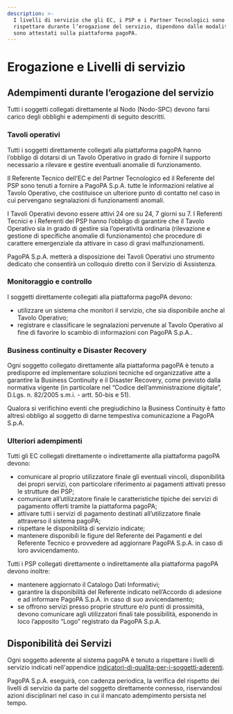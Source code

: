 ```yaml
---
description: >-
  I livelli di servizio che gli EC, i PSP e i Partner Tecnologici sono tenuti a
  rispettare durante l’erogazione del servizio, dipendono dalle modalità con cui
  sono attestati sulla piattaforma pagoPA.
---
```


# Erogazione e Livelli di servizio

## Adempimenti durante l’erogazione del servizio <a href="#_aymo8ysmmt0h" id="_aymo8ysmmt0h"></a>

Tutti i soggetti collegati direttamente al Nodo (Nodo-SPC) devono farsi carico degli obblighi e adempimenti di seguito descritti.

### **Tavoli operativi**

Tutti i soggetti direttamente collegati alla piattaforma pagoPA hanno l’obbligo di dotarsi di un Tavolo Operativo in grado di fornire il supporto necessario a rilevare e gestire eventuali anomalie di funzionamento.

Il Referente Tecnico dell’EC e del Partner Tecnologico ed il Referente del PSP sono tenuti a fornire a PagoPA S.p.A. tutte le informazioni relative al Tavolo Operativo, che costituisce un ulteriore punto di contatto nel caso in cui pervengano segnalazioni di funzionamenti anomali.

I Tavoli Operativi devono essere attivi 24 ore su 24, 7 giorni su 7. I Referenti Tecnici e i Referenti dei PSP hanno l’obbligo di garantire che il Tavolo Operativo sia in grado di gestire sia l’operatività ordinaria (rilevazione e gestione di specifiche anomalie di funzionamento) che procedure di carattere emergenziale da attivare in caso di gravi malfunzionamenti.

PagoPA S.p.A. metterà a disposizione dei Tavoli Operativi uno strumento dedicato che consentirà un colloquio diretto con il Servizio di Assistenza.

### **Monitoraggio e controllo**

I soggetti direttamente collegati alla piattaforma pagoPA devono:

* utilizzare un sistema che monitori il servizio, che sia disponibile anche al Tavolo Operativo;
* registrare e classificare le segnalazioni pervenute al Tavolo Operativo al fine di favorire lo scambio di informazioni con PagoPA S.p.A..

### **Business continuity e Disaster Recovery**

Ogni soggetto collegato direttamente alla piattaforma pagoPA è tenuto a predisporre ed implementare soluzioni tecniche ed organizzative atte a garantire la Business Continuity e il Disaster Recovery, come previsto dalla normativa vigente (in particolare nel “Codice dell’amministrazione digitale”, D.Lgs. n. 82/2005 s.m.i. - artt. 50-bis e 51).

Qualora si verifichino eventi che pregiudichino la Business Continuity è fatto altresì obbligo al soggetto di darne tempestiva comunicazione a PagoPA S.p.A.

### **Ulteriori adempimenti**

Tutti gli EC collegati direttamente o indirettamente alla piattaforma pagoPA devono:

* comunicare al proprio utilizzatore finale gli eventuali vincoli, disponibilità dei propri servizi, con particolare riferimento ai pagamenti attivati presso le strutture dei PSP;
* comunicare all’utilizzatore finale le caratteristiche tipiche dei servizi di pagamento offerti tramite la piattaforma pagoPA;
* attivare tutti i servizi di pagamento destinati all’utilizzatore finale attraverso il sistema pagoPA;
* rispettare le disponibilità di servizio indicate;
* mantenere disponibili le figure del Referente dei Pagamenti e del Referente Tecnico e provvedere ad aggiornare PagoPA S.p.A. in caso di loro avvicendamento.

Tutti i PSP collegati direttamente o indirettamente alla piattaforma pagoPA devono inoltre:

* mantenere aggiornato il Catalogo Dati Informativi;
* garantire la disponibilità del Referente indicato nell’Accordo di adesione e ad informare PagoPA S.p.A. in caso di suo avvicendamento;
* se offrono servizi presso proprie strutture e/o punti di prossimità, devono comunicare agli utilizzatori finali tale possibilità, esponendo in loco l’apposito “Logo” registrato da PagoPA S.p.A.

## Disponibilità dei Servizi <a href="#_xqrq1xhty79g" id="_xqrq1xhty79g"></a>

Ogni soggetto aderente al sistema pagoPA è tenuto a rispettare i livelli di servizio indicati nell'appendice [indicatori-di-qualita-per-i-soggetti-aderenti](../appendici/indicatori-di-qualita-per-i-soggetti-aderenti/ "mention").

PagoPA S.p.A. eseguirà, con cadenza periodica, la verifica del rispetto dei livelli di servizio da parte del soggetto direttamente connesso, riservandosi azioni disciplinari nel caso in cui il mancato adempimento persista nel tempo.
